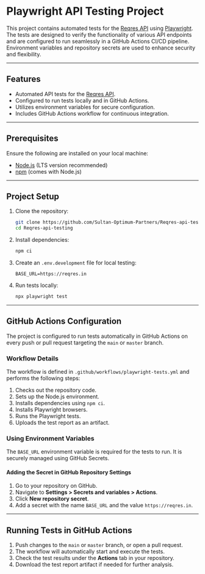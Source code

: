 # Playwright API Testing Project

This project contains automated tests for the [Reqres API](https://reqres.in/) using [Playwright](https://playwright.dev/). The tests are designed to verify the functionality of various API endpoints and are configured to run seamlessly in a GitHub Actions CI/CD pipeline. Environment variables and repository secrets are used to enhance security and flexibility.

---

## Features
- Automated API tests for the [Reqres API](https://reqres.in/).
- Configured to run tests locally and in GitHub Actions.
- Utilizes environment variables for secure configuration.
- Includes GitHub Actions workflow for continuous integration.

---

## Prerequisites

Ensure the following are installed on your local machine:
- [Node.js](https://nodejs.org/) (LTS version recommended)
- [npm](https://www.npmjs.com/) (comes with Node.js)

---

## Project Setup

1. Clone the repository:
   ```bash
   git clone https://github.com/Sultan-Optimum-Partners/Reqres-api-testing
   cd Reqres-api-testing
   ```

2. Install dependencies:
   ```bash
   npm ci
   ```

3. Create an `.env.development` file for local testing:
   ```env
   BASE_URL=https://reqres.in
   ```

4. Run tests locally:
   ```bash
   npx playwright test
   ```

---

## GitHub Actions Configuration

The project is configured to run tests automatically in GitHub Actions on every push or pull request targeting the `main` or `master` branch.

### Workflow Details
The workflow is defined in `.github/workflows/playwright-tests.yml` and performs the following steps:
1. Checks out the repository code.
2. Sets up the Node.js environment.
3. Installs dependencies using `npm ci`.
4. Installs Playwright browsers.
5. Runs the Playwright tests.
6. Uploads the test report as an artifact.

### Using Environment Variables
The `BASE_URL` environment variable is required for the tests to run. It is securely managed using GitHub Secrets.

#### Adding the Secret in GitHub Repository Settings
1. Go to your repository on GitHub.
2. Navigate to **Settings > Secrets and variables > Actions**.
3. Click **New repository secret**.
4. Add a secret with the name `BASE_URL` and the value `https://reqres.in`.

---

## Running Tests in GitHub Actions
1. Push changes to the `main` or `master` branch, or open a pull request.
2. The workflow will automatically start and execute the tests.
3. Check the test results under the **Actions** tab in your repository.
4. Download the test report artifact if needed for further analysis.


